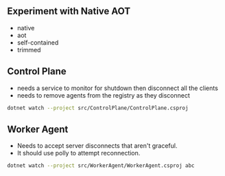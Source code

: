 ## Experiment with Native AOT

- native
- aot
- self-contained
- trimmed

## Control Plane

- needs a service to monitor for shutdown then disconnect all the clients
- needs to remove agents from the registry as they disconnect

```sh
dotnet watch --project src/ControlPlane/ControlPlane.csproj
```

## Worker Agent

- Needs to accept server disconnects that aren't graceful.
- It should use polly to attempt reconnection.

```sh
dotnet watch --project src/WorkerAgent/WorkerAgent.csproj abc
```

